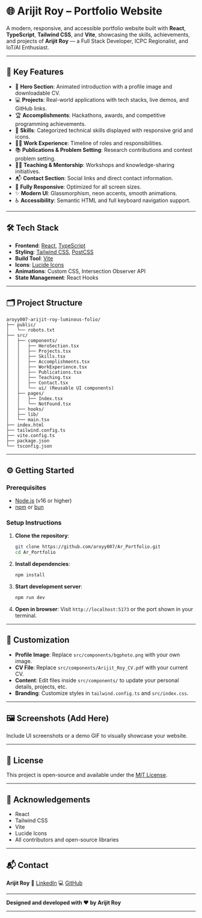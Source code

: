 
# 🌐 Arijit Roy – Portfolio Website

A modern, responsive, and accessible portfolio website built with **React**, **TypeScript**, **Tailwind CSS**, and **Vite**, showcasing the skills, achievements, and projects of **Arijit Roy** — a Full Stack Developer, ICPC Regionalist, and IoT/AI Enthusiast.

---

## 🚀 Key Features

* 🎯 **Hero Section**: Animated introduction with a profile image and downloadable CV.
* 💻 **Projects**: Real-world applications with tech stacks, live demos, and GitHub links.
* 🏆 **Accomplishments**: Hackathons, awards, and competitive programming achievements.
* 🧠 **Skills**: Categorized technical skills displayed with responsive grid and icons.
* 🧑‍💼 **Work Experience**: Timeline of roles and responsibilities.
* 📚 **Publications & Problem Setting**: Research contributions and contest problem setting.
* 👨‍🏫 **Teaching & Mentorship**: Workshops and knowledge-sharing initiatives.
* 📬 **Contact Section**: Social links and direct contact information.
* 📱 **Fully Responsive**: Optimized for all screen sizes.
* ✨ **Modern UI**: Glassmorphism, neon accents, smooth animations.
* ♿ **Accessibility**: Semantic HTML and full keyboard navigation support.

---

## 🛠 Tech Stack

* **Frontend**: [React](https://react.dev/), [TypeScript](https://www.typescriptlang.org/)
* **Styling**: [Tailwind CSS](https://tailwindcss.com/), [PostCSS](https://postcss.org/)
* **Build Tool**: [Vite](https://vitejs.dev/)
* **Icons**: [Lucide Icons](https://lucide.dev/)
* **Animations**: Custom CSS, Intersection Observer API
* **State Management**: React Hooks

---

## 🗂 Project Structure

```
aroyy007-arijit-roy-luminous-folio/
├── public/
│   └── robots.txt
├── src/
│   ├── components/
│   │   ├── HeroSection.tsx
│   │   ├── Projects.tsx
│   │   ├── Skills.tsx
│   │   ├── Accomplishments.tsx
│   │   ├── WorkExperience.tsx
│   │   ├── Publications.tsx
│   │   ├── Teaching.tsx
│   │   ├── Contact.tsx
│   │   └── ui/ (Reusable UI components)
│   ├── pages/
│   │   ├── Index.tsx
│   │   └── NotFound.tsx
│   ├── hooks/
│   ├── lib/
│   └── main.tsx
├── index.html
├── tailwind.config.ts
├── vite.config.ts
├── package.json
└── tsconfig.json
```

---

## ⚙️ Getting Started

### Prerequisites

* [Node.js](https://nodejs.org/) (v16 or higher)
* [npm](https://www.npmjs.com/) or [bun](https://bun.sh/)

### Setup Instructions

1. **Clone the repository**:

   ```bash
   git clone https://github.com/aroyy007/Ar_Portfolio.git
   cd Ar_Portfolio
   ```

2. **Install dependencies**:

   ```bash
   npm install
   ```

3. **Start development server**:

   ```bash
   npm run dev
   ```

4. **Open in browser**:
   Visit `http://localhost:5173` or the port shown in your terminal.

---

## 📝 Customization

* **Profile Image**: Replace `src/components/bgphoto.png` with your own image.
* **CV File**: Replace `src/components/Arijit_Roy_CV.pdf` with your current CV.
* **Content**: Edit files inside `src/components/` to update your personal details, projects, etc.
* **Branding**: Customize styles in `tailwind.config.ts` and `src/index.css`.

---

## 🖼️ Screenshots (Add Here)

Include UI screenshots or a demo GIF to visually showcase your website.

---

## 📄 License

This project is open-source and available under the [MIT License](https://opensource.org/licenses/MIT).

---

## 🙏 Acknowledgements

* React
* Tailwind CSS
* Vite
* Lucide Icons
* All contributors and open-source libraries

---

## 📬 Contact

**Arijit Roy**
🔗 [LinkedIn](https://www.linkedin.com/in/arijit-roy-3004ar)
💻 [GitHub](https://github.com/aroyy007)


---

**Designed and developed with ❤️ by Arijit Roy**

---

